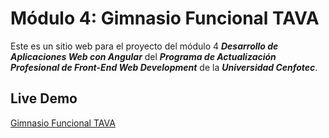# Módulo 4: Gimnasio Funcional TAVA

Este es un sitio web para el proyecto del módulo 4 ***Desarrollo de Aplicaciones Web con Angular*** del ***Programa de Actualización Profesional de Front-End Web Development*** de la ***Universidad Cenfotec***.

## Live Demo

[Gimnasio Funcional TAVA](https://frosty-bhabha-8d6c56.netlify.app/)
